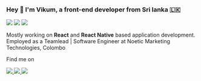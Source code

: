 ### Hey 🤘 I'm Vikum, a front-end developer from Sri lanka 🇱🇰
<img src="https://img.icons8.com/color/48/000000/javascript.png"/> <img src="https://img.icons8.com/color/48/000000/typescript.png"/> <img src="https://img.icons8.com/dusk/48/000000/docker.png"/>

Mostly working on **React** and **React Native** based application development.
Employed as a Teamlead | Software Engineer at Noetic Marketing Technologies, Colombo 

Find me on

<a href="https://www.linkedin.com/in/vikum-samaranayake-4ab99392/" target="_blank">
  <img src="https://img.icons8.com/fluent/48/000000/linkedin.png"/>
</a>
<a href="https://github.com/vikum-noetic" target="_blank">
  <img src="https://img.icons8.com/fluent/48/000000/github.png"/>
</a>
<a href="https://stackoverflow.com/users/14369686/vikum-samare" target="_blank">
  <img src="https://img.icons8.com/color/48/000000/stackoverflow.png"/>
</a>
